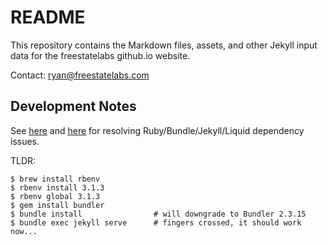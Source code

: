 # README

This repository contains the Markdown files, assets, and other Jekyll input data for the freestatelabs github.io website. 

Contact: ryan@freestatelabs.com

## Development Notes

See [here](https://medium.com/@ritviknag/ruby-versioning-trouble-with-jekyll-github-pages-fd2748bf4e1d) 
and [here](https://thoughtfulapps.com/articles/jekyll/ruby/undefined-method-tainted-jekyll-error) for resolving
Ruby/Bundle/Jekyll/Liquid dependency issues.  

TLDR: 
```
$ brew install rbenv 
$ rbenv install 3.1.3 
$ rbenv global 3.1.3 
$ gem install bundler 
$ bundle install                # will downgrade to Bundler 2.3.15 
$ bundle exec jekyll serve      # fingers crossed, it should work now...
```